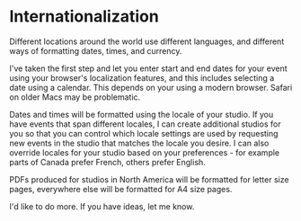 # Internationalization

Different locations around the world use different languages, and different ways of formatting dates, times, and currency.

I've taken the first step and let you enter start and end dates for your event using your browser's localization features,
and this includes selecting a date using a calendar. This depends on your using a modern browser. Safari on older Macs may be problematic.

Dates and times will be formatted using the locale of your studio. If you have events that span different locales, I can create
additional studios for you so that you can control which locale settings are used by requesting new events in the
studio that matches the locale you desire. I can also override locales for your studio based on your preferences - for example parts of Canada prefer French, others prefer English.

PDFs produced for studios in North America will be formatted for letter size pages, everywhere else will be formatted for A4 size pages.

I'd like to do more. If you have ideas, let me know.
